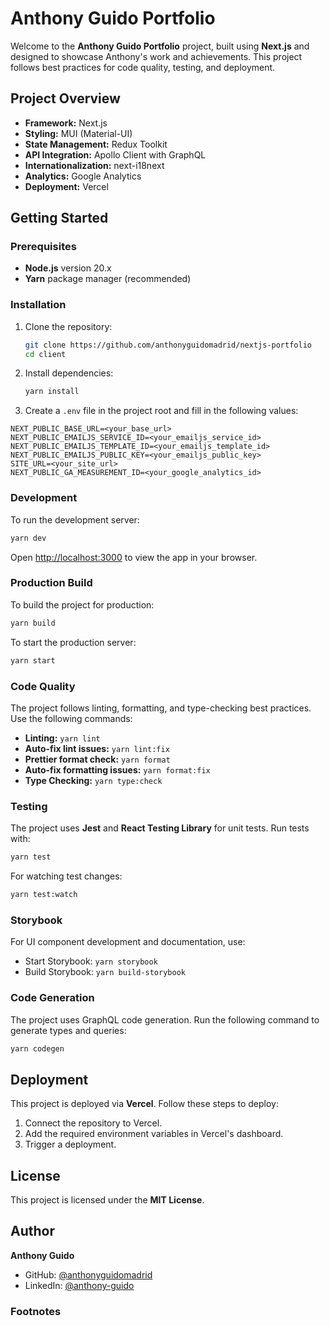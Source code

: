 # Anthony Guido Portfolio

Welcome to the **Anthony Guido Portfolio** project, built using **Next.js** and designed to showcase Anthony's work and achievements. This project follows best practices for code quality, testing, and deployment.

## Project Overview

- **Framework:** Next.js
- **Styling:** MUI (Material-UI)
- **State Management:** Redux Toolkit
- **API Integration:** Apollo Client with GraphQL
- **Internationalization:** next-i18next
- **Analytics:** Google Analytics
- **Deployment:** Vercel

## Getting Started

### Prerequisites

- **Node.js** version 20.x
- **Yarn** package manager (recommended)

### Installation

1. Clone the repository:
   ```bash
   git clone https://github.com/anthonyguidomadrid/nextjs-portfolio
   cd client
   ```
2. Install dependencies:

   ```bash
   yarn install
   ```

3. Create a `.env` file in the project root and fill in the following values:

```
NEXT_PUBLIC_BASE_URL=<your_base_url>
NEXT_PUBLIC_EMAILJS_SERVICE_ID=<your_emailjs_service_id>
NEXT_PUBLIC_EMAILJS_TEMPLATE_ID=<your_emailjs_template_id>
NEXT_PUBLIC_EMAILJS_PUBLIC_KEY=<your_emailjs_public_key>
SITE_URL=<your_site_url>
NEXT_PUBLIC_GA_MEASUREMENT_ID=<your_google_analytics_id>
```

### Development

To run the development server:

```bash
yarn dev
```

Open [http://localhost:3000](http://localhost:3000) to view the app in your browser.

### Production Build

To build the project for production:

```bash
yarn build
```

To start the production server:

```bash
yarn start
```

### Code Quality

The project follows linting, formatting, and type-checking best practices. Use the following commands:

- **Linting:** `yarn lint`
- **Auto-fix lint issues:** `yarn lint:fix`
- **Prettier format check:** `yarn format`
- **Auto-fix formatting issues:** `yarn format:fix`
- **Type Checking:** `yarn type:check`

### Testing

The project uses **Jest** and **React Testing Library** for unit tests. Run tests with:

```bash
yarn test
```

For watching test changes:

```bash
yarn test:watch
```

### Storybook

For UI component development and documentation, use:

- Start Storybook: `yarn storybook`
- Build Storybook: `yarn build-storybook`

### Code Generation

The project uses GraphQL code generation. Run the following command to generate types and queries:

```bash
yarn codegen
```

## Deployment

This project is deployed via **Vercel**. Follow these steps to deploy:

1. Connect the repository to Vercel.
2. Add the required environment variables in Vercel's dashboard.
3. Trigger a deployment.

## License

This project is licensed under the **MIT License**.

## Author

**Anthony Guido**

- GitHub: [@anthonyguidomadrid](https://github.com/anthonyguidomadrid/)
- LinkedIn: [@anthony-guido](https://www.linkedin.com/in/anthony-guido/)

### Footnotes

[^1]: [Next.js Documentation](https://nextjs.org/docs/getting-started)

[^2]: [React Query](https://tanstack.com/query/v4/docs/overview)

[^3]: [TypeScript](https://www.typescriptlang.org/)
